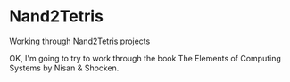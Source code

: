 Nand2Tetris
===========

Working through Nand2Tetris projects

OK, I'm going to try to work through the book The Elements of Computing Systems by Nisan & Shocken.
